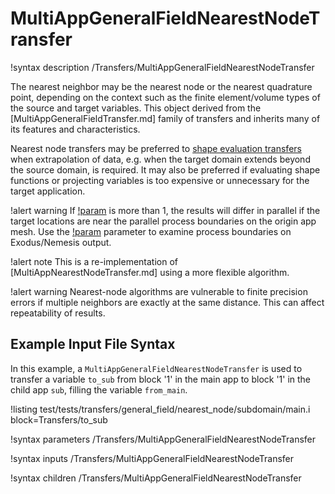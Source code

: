 # MultiAppGeneralFieldNearestNodeTransfer

!syntax description /Transfers/MultiAppGeneralFieldNearestNodeTransfer

The nearest neighbor may be the nearest node or the nearest quadrature point, depending on the context
such as the finite element/volume types of the source and target variables.
This object derived from the [MultiAppGeneralFieldTransfer.md] family of transfers and inherits
many of its features and characteristics.

Nearest node transfers may be preferred to [shape evaluation transfers](MultiAppGeneralFieldShapeEvaluationTransfer.md)
when extrapolation of data, e.g. when the target domain extends beyond the source domain, is required.
It may also be preferred if evaluating shape functions or projecting variables is too expensive or
unnecessary for the target application.

!alert warning
If [!param](/Transfers/MultiAppGeneralFieldNearestNodeTransfer/num_nearest_points) is more than 1, the results
will differ in parallel if the target locations are near the parallel process boundaries
on the origin app mesh. Use the [!param](/Debug/SetupDebugAction/output_process_domains) parameter to examine
process boundaries on Exodus/Nemesis output.

!alert note
This is a re-implementation of [MultiAppNearestNodeTransfer.md] using a more flexible algorithm.

!alert warning
Nearest-node algorithms are vulnerable to finite precision errors if multiple neighbors are exactly at the
same distance. This can affect repeatability of results.

## Example Input File Syntax

In this example, a `MultiAppGeneralFieldNearestNodeTransfer` is used to transfer a variable `to_sub` from
block '1' in the main app to block '1' in the child app `sub`, filling the variable `from_main`.

!listing test/tests/transfers/general_field/nearest_node/subdomain/main.i block=Transfers/to_sub

!syntax parameters /Transfers/MultiAppGeneralFieldNearestNodeTransfer

!syntax inputs /Transfers/MultiAppGeneralFieldNearestNodeTransfer

!syntax children /Transfers/MultiAppGeneralFieldNearestNodeTransfer
